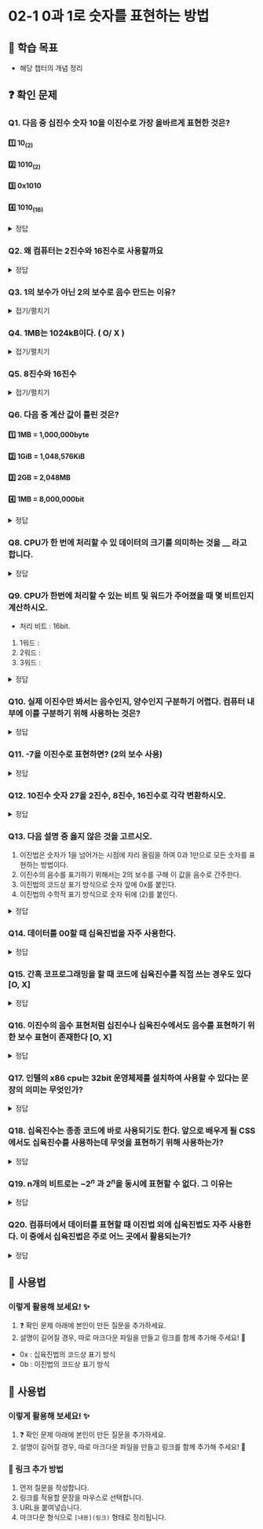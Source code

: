 # 02-1 0과 1로 숫자를 표현하는 방법

## 📌 학습 목표

- 해당 챕터의 개념 정리

## ❓ 확인 문제

### Q1. 다음 중 십진수 숫자 10을 이진수로 가장 올바르게 표현한 것은?

#### 1️⃣ 10<sub>(2)</sub>

#### 2️⃣ 1010<sub>(2)</sub>

#### 3️⃣ 0x1010

#### 4️⃣ 1010<sub>(16)</sub>

<details>
<summary>정답</summary>

#### 2️⃣ 1010<sub>(2)</sub>

- 이진수와 십진수 간 표현의 혼동을 예방하기 위해, 이진수 끝에 아래첨자 <sub>(2)</sub> 를 붙이거나 이진수 앞에 0b를 붙입니다.

- 따라서 십진수 숫자 10을 이진수 1010으로 변경한 뒤, 1010<sub>(2)</sub> 혹은 0b1010으로 표기하는 것이 가장 올바르다 할 수 있습니다.

- 각 수를 십진수로 표현하면 다음과 같습니다.


  - 10<sub>(2)</sub> -> 2
  - 1010<sub>(2)</sub> -> 10
  - 0x1010 -> 4112
  - 1010<sub>(16)</sub> -> 4112

    - 10<sub>(2)</sub> -> 2
    - 1010<sub>(2)</sub> -> 10
    - 0x1010 -> 4112
    - 1010<sub>(16)</sub> -> 4112


---

</details>


### Q2. 왜 컴퓨터는 2진수와 16진수로 사용할까요

<details>
<summary>정답</summary>


### 데이터의 오류를 최소화하고 비용과 시간을 효율적으로 처리하기 위해서

#### 2진수

- 전기의 **ON/OFF**로 정보를 담을 수 있기 때문에(10진수로 표현할 경우 0V~9V까지 세기조절을 해야해서 정보의 정확성을 해칠 수 있음)
- 10진수같은 다른 진법을 쓰면 회로의 갯수가 늘어나서 **비효율적**. **2진법**은 ON/OFF를 수행할 비트만 있으면 가능
- 컴퓨터 내부에 트랜지스터가 수십억개가 들어가 있는데 **트랜지스터**가 **스위치 역할**을 수행할 수 있음

---

#### 16진수



### 데이터의 오류를 최소화하고 비용과 시간을 효율적으로 처리하기 위해서

#### 2진수
- 전기의 **ON/OFF**로 정보를 담을 수 있기 때문에(10진수로 표현할 경우 0V~9V까지 세기조절을 해야해서 정보의 정확성을 해칠 수 있음)
- 10진수같은 다른 진법을 쓰면 회로의 갯수가 늘어나서 **비효율적**. **2진법**은 ON/OFF를 수행할 비트만 있으면 가능
- 컴퓨터 내부에 트랜지스터가 수십억개가 들어가 있는데 **트랜지스터**가 **스위치 역할**을 수행할 수 있음
---
#### 16진수

- 2진수로만 표한하면 길이가 너무 길어지기 때문
- 2진수에서 16진수로의 변환이 10진수로 변환하는 것 보다 쉽기때문
- 정보 표현은 16진수로 하지만 내부에서는 2진수 형태로 표현함

</details>


### Q3. 1의 보수가 아닌 2의 보수로 음수 만드는 이유?

<details>
<summary>접기/펼치기</summary>

1의 보수는 0은 1로, 1은 0으로 하는 방식이다. 이를 예시를 통해 알아보자.  
10진수로 7인 0111은 1의 보수로 나타내면 1000이다. 그렇다면 0111과 1000이 더해지면 7 + (-7)인 0 즉 0000이 나와야 하지만 1111이 나오므로 1의 보수는 사용할 수 없다.

</details>

### Q4. 1MB는 1024kB이다. ( O/ X )

<details>
<summary>접기/펼치기</summary>


#### X

#### X 


1MB는 1000kB이다. 무슨 말을 하고자 하는지 이해는 가지만 그 단위는 kB가 아닌 KiB로 엄연히 둘은 다른 방식이다.

</details>


### Q5. 8진수와 16진수

<details>
<summary>접기/펼치기</summary>


#### 8진수

8진수는 $2^3$으로 2진수를 간결하게 표현할 수 있다. 이는 옛날 컴퓨터 시스템에서 자주 사용되었으며 그 예시로는 PDP-8과 같은게 있다. lowlevel 프로그래밍에서, 특히 시스템 프로그래밍이나 하드웨어와 가까운 부분에서는 여전히 유용하다.

#### 16진수

16진수는 $2^4$로 8진수보다 더 큰 단위다. 9 이후에는 A~F사이의 문자를 이용하여 사람들이 이해하기에 쉽게 한다. 요즘의 컴퓨터에서 자주 사용하며 메모리 주소표현, 바이너리 데이터 표현, 네트워크 프로토콜 등 에서 사용된다. 더 나아가 디버깅툴에서 데이터나 코드 메모리 덤프확인 할 때, 웹 개발의 색상에서도 사용된다.

#### 8진수  
8진수는 $2^3$으로  2진수를 간결하게 표현할 수 있다. 이는 옛날 컴퓨터 시스템에서 자주 사용되었으며 그 예시로는 PDP-8과 같은게 있다. lowlevel 프로그래밍에서, 특히 시스템 프로그래밍이나 하드웨어와 가까운 부분에서는 여전히 유용하다.

#### 16진수  
16진수는 $2^4$로 8진수보다 더 큰 단위다. 9 이후에는 A~F사이의 문자를 이용하여 사람들이 이해하기에 쉽게 한다. 요즘의 컴퓨터에서 자주 사용하며 메모리 주소표현, 바이너리 데이터 표현, 네트워크 프로토콜 등 에서 사용된다. 더 나아가 디버깅툴에서 데이터나 코드 메모리 덤프확인 할 때, 웹 개발의 색상에서도 사용된다.  


이처럼 필요에 따라 점점 진수 사용이 발전되어졌다. 혹시나 나중에는 32진수, 더 나아가 64진수를 쓸 날이 올지도 모르겠다.

</details>

### Q6. 다음 중 계산 값이 틀린 것은?

#### 1️⃣ 1MB = 1,000,000byte


#### 2️⃣ 1GiB = 1,048,576KiB

#### 3️⃣ 2GB = 2,048MB

#### 4️⃣ 1MB = 8,000,000bit

<details>  
<summary>정답</summary>

#### 2️⃣ 1GiB = 1,048,576KiB
#### 3️⃣ 2GB = 2,048MB
#### 4️⃣ 1MB = 8,000,000bit

<details>  
<summary>정답</summary>  


#### 3️⃣ 2GB = 2,048MB

**풀이**

##### 1️⃣ 1MB = 1,000KB = 1,000,000byte

##### 2️⃣ 1GiB = 1,024MiB = 1,048,576KiB

##### 3️⃣ 2GB = 2,000MB

- 1024단위를 사용하는 건 GiB(기비바이트)이다.

##### 4️⃣ 1MB = 1,000,000byte = 8,000,000bit

</details>


### Q7. 다음 2진수를 16진수, 10진수로 바꿔보시오.

#### 0001100001011111(2)

<details>  

<summary>정답</summary>

<summary>정답</summary>  


#### 18AF(16), 6319(10)

**풀이**

#### 0001 1000 0101 1111 -> 1 8 A F


#### 18AF(16) -> (16^3 _ 1)+(16^2 _ 8)+(16^1 _ A)+(16^0 _ 15) = 6319(10)

</details>

### Q8. CPU가 한 번에 처리할 수 있 데이터의 크기를 의미하는 것을 \_\_ 라고 합니다.

#### 18AF(16) -> (16^3 * 1)+(16^2 * 8)+(16^1 * A)+(16^0 * 15) = 6319(10) 

</details>

### Q8. CPU가 한 번에 처리할 수 있 데이터의 크기를 의미하는 것을 __ 라고 합니다.


<details>
<summary>정답</summary>

정답: **워드**

CPU가 한 번에 16비트를 처리할 수 있다면 1워드는 16비트, 한 번에 32비트를 처리할 수 있다면 1워드는 32비트입니다.

워드의 절반 크기를 **하프 워드**, 1배 크기를 **풀 워드**, 2배 크기를 **더블 워드**라고 부릅니다.


</details>

### Q9. CPU가 한번에 처리할 수 있는 비트 및 워드가 주어졌을 때 몇 비트인지 계산하시오.

- 처리 비트 : 16bit.

1.  1워드 :
2.  2워드 :
3.  3워드 :

<details>
<summary>정답</summary>
1. 16bit
2. 32bit
3. 48bit

</details>

### Q10. 실제 이진수만 봐서는 음수인지, 양수인지 구분하기 어렵다. 컴퓨터 내부에 이를 구분하기 위해 사용하는 것은?

<details>
<summary>정답</summary>

#### 플래그

</details>


### Q11. -7을 이진수로 표현하면? (2의 보수 사용)

<details>
<summary>정답</summary>

#### 1001

- 2의 보수 : 어떤 수를 그보다 큰 2<sup>n</sup>에서 뺀 값 (1️⃣7의 이진수 : 0111 &rarr; 2️⃣모든 이진수 뒤집기 : 1000 &rarr; 3️⃣1 더하기 : 1001)
- 음수 표현 다른 방법 &rarr; Signed Magnitude 방법 : 보통 가장 왼쪽 첫번째 비트를 부호비트로 사용(ex) -7 &rarr; 1111)

</details>

### Q12. 10진수 숫자 27을 2진수, 8진수, 16진수로 각각 변환하시오.

<details>
<summary>정답</summary>

1. 2진수 : 11011
2. 8진수 : 33
3. 16진수 : 1B

</details>

### Q13. 다음 설명 중 옳지 않은 것을 고르시오.

1. 이진법은 숫자가 1을 넘어가는 시점에 자리 올림을 하여 0과 1만으로 모든 숫자를 표현하는 방법이다.
2. 이진수의 음수를 표기하기 위해서는 2의 보수를 구해 이 값을 음수로 간주한다.
3. 이진법의 코드상 표기 방식으로 숫자 앞에 0x를 붙인다.
4. 이진법의 수학적 표기 방식으로 숫자 뒤에 (2)를 붙인다.

<details>
<summary>정답</summary>

3.  이진법의 코드상 표기 방식으로 숫자 앞에 0x를 붙인다.

해설


- 0x : 십육진법의 코드상 표기 방식
- 0b : 이진법의 코드상 표기 방식

</details>

### Q14. 데이터를 00할 때 십육진법을 자주 사용한다.

<details>
<summary>정답</summary>

#### 표현

- 십육진법은 데이터를 표현할 때 자주 사용한다. 이진수를 통해 컴퓨터가 이해하는 숫자 정보를 직접적으로 표현할 수는 있으나, 숫자의 길이가 너무 길어진다는 단점이 존재한다. 그래서 이진수에 비해 더 적은 자릿수로 더 많은 정보를 표현할 수 있는 십육진법을 사용하는 것이다.

</details>

### Q15. 간혹 코프로그래밍을 할 때 코드에 십육진수를 직접 쓰는 경우도 있다 [O, X]

<details>
<summary>정답</summary>

#### O

- 하드웨어와 밀접하게 맞닿아 있는 개발 분야에서는 코드에 십육진수를 직접 쓰는 경우도 있다.

- 메모리 주소를 다루는 경우 16진수를 표현하면 읽기 쉽기에 사용하는 경우들이 있다.

</details>

### Q16. 이진수의 음수 표현처럼 십진수나 십육진수에서도 음수를 표현하기 위한 보수 표현이 존재한다 [O, X]

<details>
<summary>정답</summary>

#### O

- 십진수의 보수 표현 방식은 9의 보수 방식과 10의 보수 방식을 이용한다. 각 자릿수를 9에서 뺀 값으로 나타내는 9의 보수 방식과 9의 보수에 1을 더하는 10의 보수 방식이 있다.

- 십육진수의 경우 각 자리 숫자를 F(15)에서 뺀 값인 F의 보수와 F의 보수에 1을 더하는 16의 보수를 구하는 두 방식으로 찾을 수 있다.

- 십육진법은 사람이 데이터를 보기 쉽게 만든 '표현'일 뿐이기에 컴퓨터 내부에서 데이터는 이진법으로 변환되어 연산된다!(기본적으로 이진연산을 수행하기에 이진수의 보수를 쓰는 것이 더 효율적이다!)

</details>

### Q17. 인텔의 x86 cpu는 32bit 운영체제를 설치하여 사용할 수 있다는 문장의 의미는 무엇인가?

<details>
<summary>정답</summary>

x86 cpu의 워드는 32bit임으로 word 단위가 32bit인 cpu에서 동작되도록 설계된 운영체제를 설치하여 사용해야 한다는 의미

</details>

### Q18. 십육진수는 종종 코드에 바로 사용되기도 한다. 앞으로 배우게 될 CSS에서도 십육진수를 사용하는데 무엇을 표현하기 위해 사용하는가?

<details>
<summary>정답</summary>

CSS에서는 주로 색상을 표현하기 위해 색상 이름, rgba 값이나 십육진수를 사용한다. 십육진수로 표현할 때는 RR/GG/BB로 나누어 표현한다.

</details>

### Q19. n개의 비트로는 $-2^n$ 과 $2^n$을 동시에 표현할 수 없다. 그 이유는

<details>
<summary>정답</summary>

2^n의 보수로 -2^n을 표현하고자 할 때 2^n의 보수가 자기 자신이 되기 때문에 동시에 표현할 수 없다. 플래그는 n+1개의 비트를 사용하고 하나의 비트를 부호 비트로 활용하는 것이기에 n개로는 안된다.

</details>

### Q20. 컴퓨터에서 데이터를 표현할 때 이진법 외에 십육진법도 자주 사용한다. 이 중에서 십육진법은 주로 어느 곳에서 활용되는가?

<details>
<summary>정답</summary>

- 십육진법은 비트수가 많아 사람이 읽기 불편한 이진법과 다르게 4비트를 한 자리로 표현할 수 있어 가독성이 좋다. 그렇기에 **메모리 주소, 기계어 코드, 디버깅 과정**에서 십육진법 표기가 널리 활용된다. 

</details>

## 📝 사용법

### 이렇게 활용해 보세요! ✨

1. ❓ 확인 문제 아래에 본인이 만든 질문을 추가하세요.
2. 설명이 길어질 경우, 따로 마크다운 파일을 만들고 링크를 함께 추가해 주세요! 🔗

- 0x : 십육진법의 코드상 표기 방식
- 0b : 이진법의 코드상 표기 방식

## 📝 사용법  
### 이렇게 활용해 보세요! ✨  
1. ❓ 확인 문제 아래에 본인이 만든 질문을 추가하세요.  
2. 설명이 길어질 경우, 따로 마크다운 파일을 만들고 링크를 함께 추가해 주세요! 🔗  

### 🔗 링크 추가 방법  
1. 먼저 질문을 작성합니다.  
2. 링크를 적용할 문장을 마우스로 선택합니다.  
3. URL을 붙여넣습니다.  
4. 마크다운 형식으로 `[내용](링크)` 형태로 정리됩니다.  

